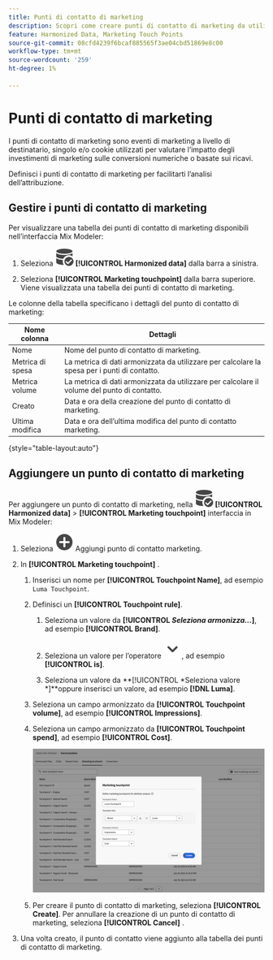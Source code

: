 ```yaml
---
title: Punti di contatto di marketing
description: Scopri come creare punti di contatto di marketing da utilizzare nell’ambito dell’armonizzazione dei dati in Mix Modeler.
feature: Harmonized Data, Marketing Touch Points
source-git-commit: 08cfd4239f6bcaf885565f3ae04cbd51869e8c00
workflow-type: tm+mt
source-wordcount: '259'
ht-degree: 1%

---
```



# Punti di contatto di marketing

I punti di contatto di marketing sono eventi di marketing a livello di destinatario, singolo e/o cookie utilizzati per valutare l’impatto degli investimenti di marketing sulle conversioni numeriche o basate sui ricavi.

Definisci i punti di contatto di marketing per facilitarti l’analisi dell’attribuzione.

## Gestire i punti di contatto di marketing

Per visualizzare una tabella dei punti di contatto di marketing disponibili nell’interfaccia Mix Modeler:

1. Seleziona ![RicercaDati](../assets/icons/DataCheck.svg) **[!UICONTROL Harmonized data]** dalla barra a sinistra.

1. Seleziona **[!UICONTROL Marketing touchpoint]** dalla barra superiore. Viene visualizzata una tabella dei punti di contatto di marketing.

Le colonne della tabella specificano i dettagli del punto di contatto di marketing:

| Nome colonna | Dettagli |
| --- | ---|
| Nome | Nome del punto di contatto di marketing. |
| Metrica di spesa | La metrica di dati armonizzata da utilizzare per calcolare la spesa per i punti di contatto. |
| Metrica volume | La metrica di dati armonizzata da utilizzare per calcolare il volume del punto di contatto. |
| Creato | Data e ora della creazione del punto di contatto di marketing. |
| Ultima modifica | Data e ora dell’ultima modifica del punto di contatto marketing. |

{style="table-layout:auto"}

## Aggiungere un punto di contatto di marketing

Per aggiungere un punto di contatto di marketing, nella ![RicercaDati](../assets/icons/DataCheck.svg) **[!UICONTROL Harmonized data]** > **[!UICONTROL Marketing touchpoint]** interfaccia in Mix Modeler:

1. Seleziona ![Aggiungi](../assets/icons/AddCircle.svg) Aggiungi punto di contatto marketing.

1. In **[!UICONTROL Marketing touchpoint]** .

   1. Inserisci un nome per **[!UICONTROL Touchpoint Name]**, ad esempio `Luma Touchpoint`.

   1. Definisci un **[!UICONTROL Touchpoint rule]**.

      1. Seleziona un valore da **[!UICONTROL *Seleziona armonizza...*]**, ad esempio **[!UICONTROL Brand]**.

      1. Seleziona un valore per l’operatore ![Freccia](../assets/icons/ChevronDown.svg), ad esempio **[!UICONTROL is]**.

      1. Seleziona un valore da **[!UICONTROL *Seleziona valore *]**oppure inserisci un valore, ad esempio **[!DNL Luma]**.

   1. Seleziona un campo armonizzato da **[!UICONTROL Touchpoint volume]**, ad esempio **[!UICONTROL Impressions]**.

   1. Seleziona un campo armonizzato da **[!UICONTROL Touchpoint spend]**, ad esempio **[!UICONTROL Cost]**.

      ![Punto di contatto marketing](../assets/create-touchpoint.png)

   1. Per creare il punto di contatto di marketing, seleziona **[!UICONTROL Create]**. Per annullare la creazione di un punto di contatto di marketing, seleziona **[!UICONTROL Cancel]** .

1. Una volta creato, il punto di contatto viene aggiunto alla tabella dei punti di contatto di marketing.

